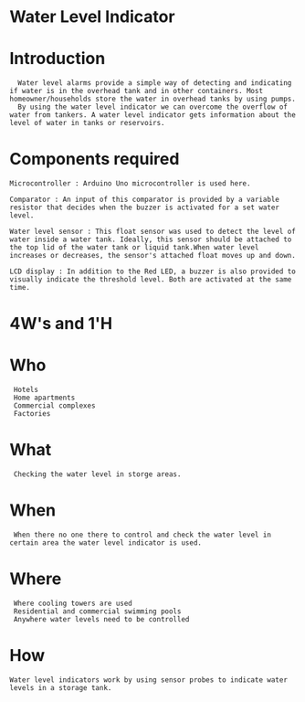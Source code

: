   # Water Level Indicator

   # Introduction

      Water level alarms provide a simple way of detecting and indicating if water is in the overhead tank and in other containers. Most homeowner/households store the water in overhead tanks by using pumps.
      By using the water level indicator we can overcome the overflow of water from tankers. A water level indicator gets information about the level of water in tanks or reservoirs.

   # Components required

    Microcontroller : Arduino Uno microcontroller is used here.

    Comparator : An input of this comparator is provided by a variable resistor that decides when the buzzer is activated for a set water level.

    Water level sensor : This float sensor was used to detect the level of water inside a water tank. Ideally, this sensor should be attached to the top lid of the water tank or liquid tank.When water level increases or decreases, the sensor's attached float moves up and down.

    LCD display : In addition to the Red LED, a buzzer is also provided to visually indicate the threshold level. Both are activated at the same time.

  # 4W's and 1'H
  
   # Who
     
     Hotels
     Home apartments
     Commercial complexes
     Factories

   # What

     Checking the water level in storge areas.

   # When

     When there no one there to control and check the water level in certain area the water level indicator is used.

  #  Where
     
     Where cooling towers are used
     Residential and commercial swimming pools
     Anywhere water levels need to be controlled

  # How

    Water level indicators work by using sensor probes to indicate water levels in a storage tank.

